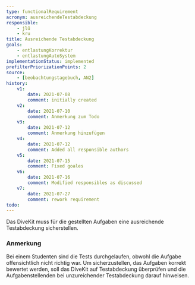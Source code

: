 ```yaml
---
type: functionalRequirement
acronym: ausreichendeTestabdeckung
responsible:
    - jlü
    - kru
title: Ausreichende Testabdeckung
goals: 
    - entlastungKorrektur
    - entlastungAutoSystem
implementationStatus: implemented
prefilterPriorizationPoints: 2
source:
    - [beobachtungstagebuch, AN2]
history:
    v1:
        date: 2021-07-08
        comment: initially created
    v2:
        date: 2021-07-10
        comment: Anmerkung zum Todo
    v3: 
        date: 2021-07-12
        comment: Anmerkung hinzufügen
    v4:
        date: 2021-07-12
        comment: Added all responsible authors
    v5:
        date: 2021-07-15
        comment: Fixed goales
    v6:
        date: 2021-07-16
        comment: Modified responsibles as discussed
    v7:
        date: 2021-07-27
        comment: rework requirement
todo: 
---
```




Das DiveKit muss für die gestellten Aufgaben eine ausreichende Testabdeckung sicherstellen.


###  Anmerkung
Bei einem Studenten sind die Tests durchgelaufen, obwohl die Aufgabe offensichtlich nicht richtig war.
Um sicherzustellen, das Aufgaben korrekt bewertet werden, soll das DiveKit auf Testabdeckung überprüfen und die Aufgabenstellenden 
bei unzureichender Testabdeckung darauf hinweisen. 
